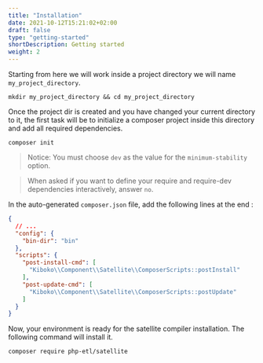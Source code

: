 ```yaml
---
title: "Installation"
date: 2021-10-12T15:21:02+02:00
draft: false
type: "getting-started"
shortDescription: Getting started
weight: 2
---
```


Starting from here we will work inside a project directory we will name `my_project_directory`.

```shell
mkdir my_project_directory && cd my_project_directory
```

Once the project dir is created and you have changed your current directory to it, the first task will be to initialize 
a composer project inside this directory and add all required dependencies.

```shell
composer init
```

> Notice: You must choose `dev` as the value for the `minimum-stability` option.

> When asked if you want to define your require and require-dev dependencies interactively, answer `no`.

In the auto-generated `composer.json` file, add the following lines at the end :

```json
{
  // ...
  "config": {
    "bin-dir": "bin"
  },
  "scripts": {
    "post-install-cmd": [
      "Kiboko\\Component\\Satellite\\ComposerScripts::postInstall"
    ],
    "post-update-cmd": [
      "Kiboko\\Component\\Satellite\\ComposerScripts::postUpdate"
    ]
  }
}
```

Now, your environment is ready for the satellite compiler installation. The following command will install it.

```shell
composer require php-etl/satellite
```
